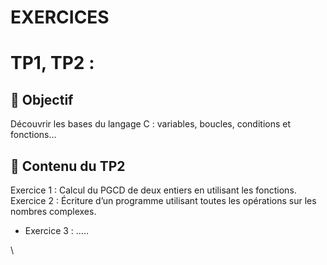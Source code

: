 # EXERCICES
# TP1, TP2 : 

## 🎯 Objectif
Découvrir les bases du langage C : variables, boucles, conditions et fonctions...

## 🧩 Contenu du TP2
Exercice 1 : Calcul du PGCD de deux entiers en utilisant les fonctions.
Exercice 2 : Écriture d’un programme utilisant toutes les opérations sur les nombres complexes.
- Exercice 3 : .....

\

